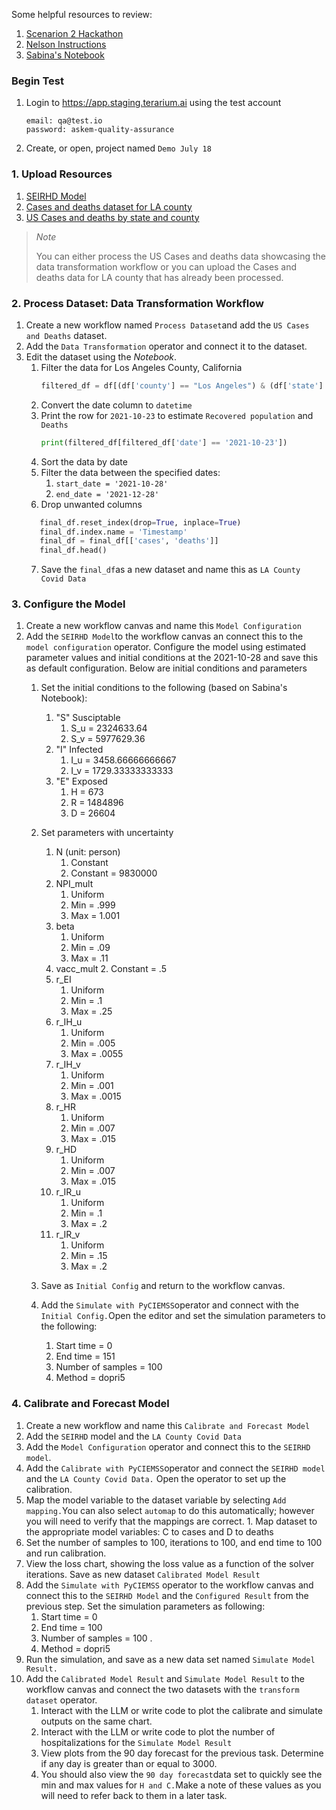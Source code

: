 Some helpful resources to review:
1. [Scenarion 2 Hackathon](https://docs.google.com/document/d/1hT7dxMY1q6DxRx9IHAZ-ZjgJN5gwg2nwAqAScaYE1co/edit#heading=h.qxs5hxumjzep)
2. [Nelson Instructions](https://docs.google.com/document/d/1U6avvDw0LqogFPo48JNNuX4PH_mLE5Sm6bf_ra96DIY/edit)
3. [Sabina's Notebook](https://github.com/DARPA-ASKEM/program-milestones/blob/74-july-2024-scenario/Monthly_Scenarios_CIEMSS/July_2024_Scenario/July_2024_Notebook.ipynb)

### Begin Test
1. Login to https://app.staging.terarium.ai using the test account
    ```
    email: qa@test.io
    password: askem-quality-assurance
    ```
2. Create, or open, project named `Demo July 18`

### 1. Upload Resources
1. [SEIRHD Model](**[https://github.com/liunelson/mira/blob/nliu/experiment/notebooks/nliu/monthlydemo202407Q1.json](https://github.com/liunelson/mira/blob/nliu/experiment/notebooks/nliu/monthlydemo202407Q1.json)**)
2. [Cases and deaths dataset for LA county](https://github.com/DARPA-ASKEM/program-milestones/blob/74-july-2024-scenario/Monthly_Scenarios_CIEMSS/July_2024_Scenario/LA_county_covid_data.csv)
3. [US Cases and deaths by state and county](https://github.com/nytimes/covid-19-data/blob/master/us-counties-2021.csv)

> *Note*
> 
> You can either process the US Cases and deaths data showcasing the data transformation workflow or you can upload the Cases and deaths data for LA county that has already been processed. 

### 2. Process Dataset: Data Transformation Workflow
1. Create a new workflow named `Process Dataset`and add the `US Cases and Deaths` dataset.
2. Add the `Data Transformation` operator and connect it to the dataset.
3. Edit the dataset using the _Notebook_. 		
   1. Filter the data for Los Angeles County, California
       ```python
       filtered_df = df[(df['county'] == "Los Angeles") & (df['state'] == "California")]
       ```
   2. Convert the date column to `datetime`
   3. Print the row for `2021-10-23` to estimate `Recovered population` and `Deaths`
       ```python
       print(filtered_df[filtered_df['date'] == '2021-10-23'])
       ```
   4. Sort the data by date
   5. Filter the data between the specified dates:
      1. `start_date = '2021-10-28'`
      2. `end_date = '2021-12-28'`
   6. Drop unwanted columns
   ```python
      final_df.reset_index(drop=True, inplace=True)
      final_df.index.name = 'Timestamp'
      final_df = final_df[['cases', 'deaths']]
      final_df.head()
    ```
   7. Save the `final_df`as a new dataset and name this as `LA County Covid Data`
 
### 3. Configure the Model
1. Create a new workflow canvas and name this `Model Configuration`
2. Add the `SEIRHD Model`to the workflow canvas an connect this to the `model configuration` operator. Configure the model using estimated parameter values and initial conditions at the 2021-10-28 and save this as default configuration. Below are initial conditions and parameters 
	1. Set the initial conditions to the following (based on Sabina's Notebook):
		1. "S" Susciptable
			1. S_u = 2324633.64
			2. S_v = 5977629.36
		2. "I" Infected
			1. I_u = 3458.66666666667
			2. I_v = 1729.33333333333
		3. "E" Exposed
			1. H = 673
			2. R = 1484896
			3. D = 26604
		
	2. Set parameters with uncertainty
		1. N (unit: person)
			1. Constant
			2. Constant =  9830000
		2. NPI_mult
			1. Uniform
			2. Min = .999
			3. Max = 1.001
		3. beta
			1. Uniform
			2. Min = .09
			3. Max = .11
		4. vacc_mult
			2. Constant = .5
		5. r_EI
			1. Uniform
			2. Min = .1
			3. Max = .25
		6. r_IH_u
			1. Uniform
			2. Min = .005
			3. Max = .0055
		7. r_IH_v
			1. Uniform
			2. Min = .001
			3. Max = .0015
		8. r_HR
			1. Uniform
			2. Min = .007
			3. Max = .015
		9. r_HD
			1. Uniform
			2. Min = .007
			3. Max = .015
		10. r_IR_u
			1. Uniform
			2. Min = .1
			3. Max = .2
		11. r_IR_v
			1. Uniform
			2. Min = .15
			3. Max = .2
	3. Save as `Initial Config` and return to the workflow canvas.
	4. Add the `Simulate with PyCIEMSS`operator and connect with the `Initial Config.`Open the editor and set the simulation parameters to the following:
		1. Start time = 0
		2. End time = 151
		3. Number of samples = 100
		4. Method = dopri5
		
### 4. Calibrate and Forecast Model
1. Create a new workflow and name this `Calibrate and Forecast Model`
2. Add the `SEIRHD` model and the `LA County Covid Data`
3. Add the `Model Configuration` operator and connect this to the `SEIRHD model`.
4. Add  the `Calibrate with PyCIEMSS`operator and connect the `SEIRHD model` and the `LA County Covid Data.` Open the operator to set up the calibration.
4. Map the model variable to the dataset variable by selecting `Add mapping.`You can also select `automap` to do this automatically; however you will need to verify that the mappings are correct.
		1. Map dataset  to the appropriate model variables: C to cases and D to deaths
5. Set the number of samples to 100, iterations to 100, and end time to 100 and run calibration.
6. View the loss chart, showing the loss value as a function of the solver iterations. Save as new dataset `Calibrated Model Result`
7.  Add the `Simulate with PyCIEMSS` operator to the workflow canvas and connect this to the `SEIRHD Model` and the `Configured Result` from the previous step. Set the simulation parameters as following:
	1. Start time =  0 
	2. End time = 100 
	3. Number of samples =  100 .
	4. Method = dopri5
8. Run the simulation, and save as a new data set named `Simulate Model Result.`
9. Add the `Calibrated Model Result` and `Simulate Model Result` to the workflow canvas and connect the two datasets with the `transform dataset` operator.
	1. Interact with the LLM or write code to plot the calibrate and simulate outputs on the same chart. 
	2. Interact with the LLM or write code to plot the number of hospitalizations for the `Simulate Model Result`
	3. View plots from  the 90 day forecast for the previous task. Determine if any day is greater than or equal to 3000. 
	4. You should also view the `90 day forecast`data set to quickly see the min and max values for `H and C.`Make a note of these values as you will need to refer back to them in a later task. 


